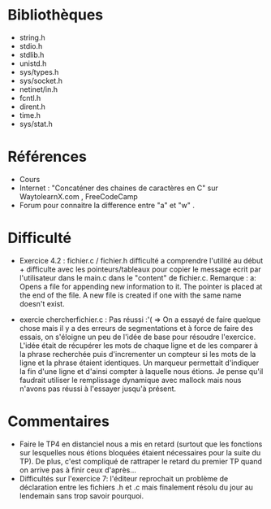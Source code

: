 # Bibliothèques
* string.h
* stdio.h
* stdlib.h
* unistd.h
* sys/types.h
* sys/socket.h
* netinet/in.h
* fcntl.h
* dirent.h
* time.h
* sys/stat.h


# Références
* Cours
* Internet : "Concaténer des chaines de caractères en C" sur WaytolearnX.com , FreeCodeCamp
* Forum pour connaitre la difference entre "a" et "w" .

# Difficulté
* Exercice 4.2 : fichier.c / fichier.h difficulté a comprendre l'utilité au début + difficulte avec les pointeurs/tableaux pour copier le  message ecrit par l'utilisateur dans le main.c dans le "content" de fichier.c. 
Remarque : a: Opens a file for appending new information to it. The pointer is placed at the end of the file. A new file is created if one with the same name doesn't exist.

* exercie chercherfichier.c : Pas réussi :'(  => On a essayé de faire quelque chose mais il y a des erreurs de segmentations et à force de faire des essais, on s'éloigne un peu de l'idée de base pour résoudre l'exercice. L'idée était de récupérer les mots de chaque ligne et de les comparer à la phrase recherchée puis d'incrementer un compteur si les mots de la ligne et la phrase étaient identiques. Un marqueur permettait d'indiquer la fin d'une ligne et d'ainsi compter à laquelle nous étions. Je pense qu'il faudrait utiliser le remplissage dynamique avec mallock mais nous n'avons pas réussi à l'essayer jusqu'à présent.

# Commentaires
* Faire le TP4 en distanciel nous a mis en retard (surtout que les fonctions sur lesquelles nous étions bloquées étaient nécessaires pour la suite du TP). De plus, c'est compliqué de rattraper le retard du premier TP quand on arrive pas à finir ceux d'après...
* Difficultés sur l'exercice 7: l'éditeur reprochait un problème de déclaration entre les fichiers .h et .c mais finalement résolu du jour au lendemain sans trop savoir pourquoi.

